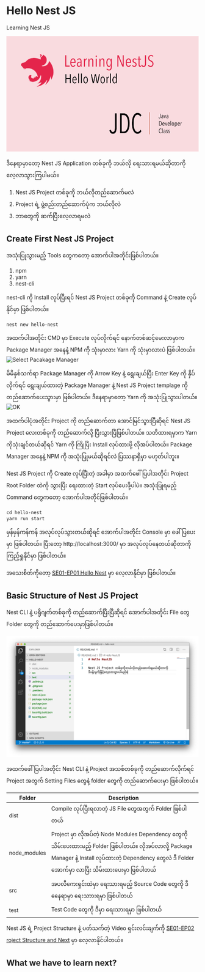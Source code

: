 # Hello Nest JS
Learning Nest JS 

![Hello NestJS](/images/nest-learn.png)

ဒီနေရာမှာတော့ Nest JS Application တစ်ခုကို ဘယ်လို ရေးသားရမယ်ဆိုတာကို လေ့လာသွားကြပါမယ်။ 

1. Nest JS Project တစ်ခုကို ဘယ်လိုတည်ဆောက်မလဲ
2. Project ရဲ့ ဖွဲ့စည်းတည်ဆောက်ပုံက ဘယ်လိုလဲ
3. ဘာတွေကို ဆက်ပြီးလေ့လာရမလဲ

## Create First Nest JS Project

အသုံးပြုသွားမည့် Tools တွေကတော့ အောက်ပါအတိုင်းဖြစ်ပါတယ်။
1. npm
2. yarn
3. nest-cli 

nest-cli ကို Install လုပ်ပြီးရင် Nest JS Project တစ်ခုကို Command နဲ့ Create လုပ်နိုင်မှာ ဖြစ်ပါတယ်။

```
nest new hello-nest
```

အထက်ပါအတိုင်း CMD မှာ Execute လုပ်လိုက်ရင် နောက်တစ်ဆင့်မေးလာမှာက Package Manager အနေနဲ့ NPM ကို သုံးမှာလား Yarn ကို သုံးမှာလားပဲ ဖြစ်ပါတယ်။
![Select Pacakage Manager](https://scontent.fmdl2-1.fna.fbcdn.net/v/t1.0-9/s960x960/84930485_10221483407898781_4983462579457228800_o.jpg?_nc_cat=109&_nc_eui2=AeE-w0YUFOUtPEtqhSxzuxDeyiC-iFeaWOFBAvqtMMysSOVZ3VFEwV92o2oDofLwqtSfmSAkaTTOG7bIjXR5Q6UqQrabgQvytAAhO8DOD89rWw&_nc_oc=AQkXrPfbbnEKQ_cXe2HcGjjddNUCKOx7phSiYgZ37JeL3DDq4B3DDoEv1gndmxz7NnA&_nc_ht=scontent.fmdl2-1.fna&oh=c68d6ed7ae55bfcdfd38a3e88c3d3c32&oe=5EC87367)

မိမိနှစ်သက်ရာ Package Manager ကို Arrow Key နဲ့ ရွေးချယ်ပြီး Enter Key ကို နှိပ်လိုက်ရင် ရွေးချယ်ထားတဲ့ Package Manager နဲ့ Nest JS Project templage ကို တည်ဆောက်ပေးသွားမှာ ဖြစ်ပါတယ်။ ဒီနေရာမှာတော့ Yarn ကို အသုံးပြုသွားပါတယ်။
![OK](https://scontent.fmdl2-2.fna.fbcdn.net/v/t1.0-9/84636471_10221483518781553_4353059889774329856_o.jpg?_nc_cat=111&_nc_eui2=AeHZoCXA6FqLdsUDOUuFkybqTf13AhdHeXQRL7p9dUnbxtT5XBWFbmwcG2oIW9gZJNJhHGSqVl5NGnxJv3M9fDjB-oIMqRc8BtawjESWpu9rfw&_nc_oc=AQmoOG46_x6XKy8tUq0rcXikBUWZhsbwd7qv76iZC3frx4eA6X_xTd8feJVHO2EyfBg&_nc_ht=scontent.fmdl2-2.fna&oh=07cf138c227361a6f7a2cf0ea6620372&oe=5EC07A17)

အထက်ပါပုံအတိုင်း Project ကို တည်ဆောက်တာ အောင်မြင်သွားပြီဆိုရင် Nest JS Project လေးတစ်ခုကို တည်ဆောက်လို့ ပြီးသွားပြီဖြစ်ပါတယ်။ သတိထားရမှာက Yarn ကိုသုံးချင်တယ်ဆိုရင် Yarn ကို ကြိုပြီး Install လုပ်ထားဖို့ လိုအပ်ပါတယ်။ Package Manager အနေနဲ့ NPM ကို အသုံးပြုမယ်ဆိုရင်လဲ ပြဿနာရှိမှာ မဟုတ်ပါဘူး။

Nest JS Project ကို Create လုပ်ပြီံးတဲ့ အခါမှာ အထက်ဖေါ်ပြပါအတိုင်း Project Root Folder ထဲကို သွားပြီး ရေးထားတဲ့ Start လုပ်ပေးဖို့ပါပဲ။ အသုံးပြုရမည့် Command တွေကတော့ အောက်ပါအတိုင်ဖြစ်ပါတယ်။

```
cd hello-nest
yarn run start
```
မှန်မှန်ကန်ကန် အလုပ်လုပ်သွားတယ်ဆိုရင် အောက်ပါအတိုင်း Console မှာ ဖေါ်ပြပေးမှာ ဖြစ်ပါတယ်။ ပြီးတော့ http://localhost:3000/ မှာ အလုပ်လုပ်နေတယ်ဆိုတာကို ကြည့်ရှုနိုင်မှာ ဖြစ်ပါတယ်။ 

အသေးစိတ်ကိုတော့ [SE01-EP01 Hello Nest](https://www.youtube.com/watch?v=xwIk3PYJkZg&t=3s) မှာ လေ့လာနိုင်မှာ ဖြစ်ပါတယ်။


## Basic Structure of Nest JS Project

Nest CLI နဲ့ ပရိုဂျက်တစ်ခုကို တည်ဆောက်ပြီးပြီဆိုရင် အောက်ပါအတိုင်း File တွေ Folder တွေကို တည်ဆောက်ပေးမှာဖြစ်ပါတယ်။ 

![Project Structure](/images/nest-project-structure.png)

အထက်ဖေါ်ပြပါအတိုင်း Nest CLI နဲ့ Project အသစ်တစ်ခုကို တည်ဆောက်လိုက်ရင် Project အတွက် Setting Files တွေနဲ့ folder တွေကို တည်ဆောက်ပေးမှာ ဖြစ်ပါတယ်။

| Folder | Description |
| --- | --- |
| dist | Compile လုပ်ပြီးရလာတဲ့ JS File တွေအတွက် Folder ဖြစ်ပါတယ် |
| node_modules | Project မှာ လိုအပ်တဲ့ Node Modules Dependency တွေကို သိမ်းပေးထားမည့် Folder ဖြစ်ပါတယ်။ လိုအပ်လာလို့ Package Manager နဲ့ Install လုပ်ထားတဲ့ Dependency တွေလဲ ဒီ Folder အောက်မှာ လာပြီး သိမ်းထားပေးမှာ ဖြစ်ပါတယ် |
| src | အပလီကေးရှင်းထဲမှာ ရေးသားရမည့် Source Code တွေကို ဒီနေေရာမှာ ရေးသာားရမှာ ဖြစ်ပါတယ် |
| test | Test Code တွေကို ဒီမှာ ရေးသားရမှာ ဖြစ်ပါတယ် |

Nest JS ရဲ့ Project Structure နဲ့ ပတ်သက်တဲ့ Video ရှင်းလင်းချက်ကို [SE01-EP02 roject Structure and Next](https://www.youtube.com/watch?v=pUwgyLCZZvo&feature=youtu.be) မှာ လေ့လာနိုင်ပါတယ်။

## What we have to learn next?



